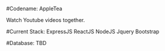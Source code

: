 #Codename: AppleTea

Watch Youtube videos together.

#Current Stack:
ExpressJS
ReactJS
NodeJS
Jquery
Bootstrap

#Database: TBD